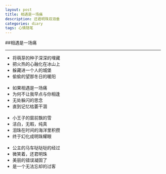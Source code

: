 ```yaml
---
layout: post
title: 相遇是一场痛
description: 还君明珠双泪垂
categories: diary
tags: 心情随笔
---
```

##相遇是一场痛
<hr>

+ 将萌芽的种子深深的埋藏
+ 把火热的心融化在冰山上
+ 躲藏进一个人的城堡
+ 偷偷的望那冬日的暖阳
<br><br>
+ 如果相遇是一场痛
+ 为何不让我早点与你相逢
+ 无处躲闪的思念
+ 直到记忆枯萎干涸
<br><br>
+ 小王子的窗前飘的雪
+ 洁白，无暇，纯真
+ 泪珠在时间的海洋里积攒
+ 终于幻化成明珠耀眼
<br><br>
+ 公主的马车哒哒哒的经过
+ 微笑着，还君明珠
+ 美丽的错误凝固了
+ 是一个无法忘却的过客